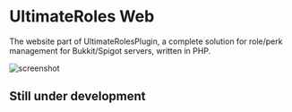 UltimateRoles Web
=================

The website part of UltimateRolesPlugin, a complete solution for role/perk management for Bukkit/Spigot servers, written in PHP. 

![screenshot](https://github.com/DragonetMC/UltimateRolesWeb/raw/master/assets/edit-role.jpg)

## Still under development
